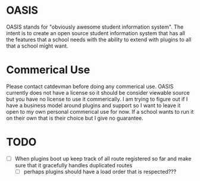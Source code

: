# OASIS

OASIS stands for "obviously awesome student information system". The intent is to create an open source student information system that has all the features that a school needs
with the ability to extend with plugins to all that a school might want.

# Commerical Use
Please contact catdevman before doing any commerical use.
OASIS currently does not have a license so it should be consider
viewable source but you have no license to use it commerically.
I am trying to figure out if I have a business model around plugins
and support so I want to leave it open to my own personal commerical use for now.
If a school wants to run it on their own that is their choice but I give no guarantee.

# TODO
- [ ] When plugins boot up keep track of all route registered so far and make sure that it gracefully handles duplicated routes
    - [ ] perhaps plugins should have a load order that is respected???
